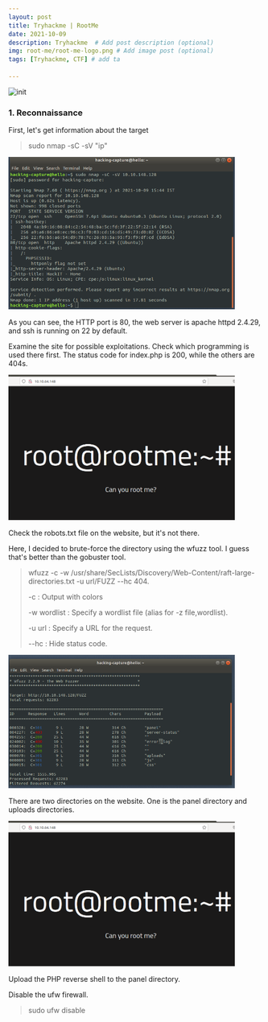 ```yaml
---
layout: post
title: Tryhackme | RootMe
date: 2021-10-09
description: Tryhackme  # Add post description (optional)
img: root-me/root-me-logo.png # Add image post (optional)
tags: [Tryhackme, CTF] # add ta

---
```


 ![init]({{site.baseurl}}/assets/img/root-me/init.png)
   
### 1. Reconnaissance
 
 First, let's get information about the target
 
 > sudo nmap -sC -sV "ip"
 
 <p align="left">
<img src="/assets/img/root-me/nmap.png" width="450"/> 
 </p>
 
As you can see, the HTTP port is 80, the web server is apache httpd 2.4.29, and ssh is running on 22 by default.

Examine the site for possible exploitations. Check which programming is used there first. The status code for index.php is 200, while the others are 404s.

<p align="left">
<img src="/assets/img/root-me/home-page.png" width="450"/> 
</p>
 
Check the robots.txt file on the website, but it's not there.

Here, I decided to brute-force the directory using the wfuzz tool. I guess that's better than the gobuster tool.
 
>  wfuzz -c -w /usr/share/SecLists/Discovery/Web-Content/raft-large-directories.txt -u url/FUZZ --hc 404.
>
>    -c			            : Output with colors
>    
>    -w wordlist		    : Specify a wordlist file (alias for -z file,wordlist).
>    
>    -u url           : Specify a URL for the request.
>    
>   --hc              : Hide status code.
 
 <img src="/assets/img/root-me/wfuzz.png" width="450"/>
 
 There are two directories on the website. One is the panel directory and uploads directories.

<p align="left">
<img src="/assets/img/root-me/home-page.png" width="450"/> 
</p>
  
  Upload the PHP reverse shell to the panel directory.
  
Disable the ufw firewall.

  > sudo ufw disable


